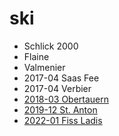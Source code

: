 # ski

- Schlick 2000
- Flaine
- Valmenier
- 2017-04 Saas Fee
- 2017-04 Verbier
- [2018-03 Obertauern](/events/2018/03_ski_obertauern/)
- [2019-12 St. Anton](/events/2019/12_ski_st_anton/)
- [2022-01 Fiss Ladis](/events/2022/01_ski_fiss_ladis/)
